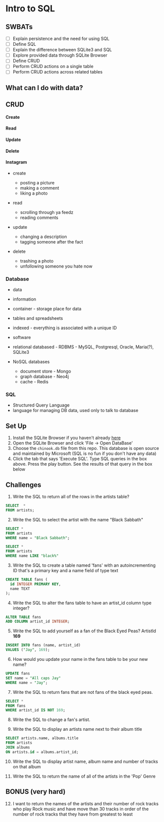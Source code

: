 # Intro to SQL

## SWBATs

*  [ ] Explain persistence and the need for using SQL
*  [ ] Define SQL
*  [ ] Explain the difference between SQLite3 and SQL
*  [ ] Explore provided data through SQLite Browser
*  [ ] Define CRUD
*  [ ] Perform CRUD actions on a single table
*  [ ] Perform CRUD actions across related tables

## What can I do with data?



## CRUD

#### Create
#### Read
#### Update
#### Delete


#### Instagram

* create 
  * posting a picture
  * making a comment
  * liking a photo

* read
  * scrolling through ya feedz
  * reading comments

* update
  * changing a description
  * tagging someone after the fact

* delete
  * trashing a photo
  * unfollowing someone you hate now

### Database

* data
* information
* container - storage place for data
* tables and spreadsheets
* indexed - everything is associated with a unique ID
* software

* relational databased - RDBMS - MySQL, Postgresql, Oracle, Maria(?), SQLite3
* NoSQL databases
  * document store - Mongo
  * graph database - Neo4j
  * cache - Redis

### SQL

* Structured Query Language
* language for managing DB data, used only to talk to database


## Set Up 

1. Install the SQLite Browser if you haven't already [here](http://sqlitebrowser.org/)
2. Open the SQLite Browser and click 'File -> Open DataBase'
3. Choose the `chinook.db` file from this repo. This database is open source and maintained by Microsoft (SQL is no fun if you don't have any data)
4. Click the tab that says 'Execute SQL'. Type SQL queries in the box above. Press the play button. See the results of that query in the box below

## Challenges

1. Write the SQL to return all of the rows in the artists table?

```sql
SELECT  *
FROM artists;
```

2. Write the SQL to select the artist with the name "Black Sabbath"

```sql
SELECT *
FROM artists
WHERE name = "Black Sabbath";
```

```sql
SELECT *
FROM artists
WHERE name LIKE "black%"
```

3. Write the SQL to create a table named 'fans' with an autoincrementing ID that's a primary key and a name field of type text

```sql
CREATE TABLE fans (
  id INTEGER PRIMARY KEY,
  name TEXT
);
```

4. Write the SQL to alter the fans table to have an artist_id column type integer?

```sql
ALTER TABLE fans
ADD COLUMN artist_id INTEGER;
```

5. Write the SQL to add yourself as a fan of the Black Eyed Peas? ArtistId **169**

```sql
INSERT INTO fans (name, artist_id)
VALUES ("Jay", 169);
```

6. How would you update your name in the fans table to be your new name?

```sql
UPDATE fans
SET name = "All caps Jay"
WHERE name = "Jay";
```

7. Write the SQL to return fans that are not fans of the black eyed peas.

```sql
SELECT *
FROM fans
WHERE artist_id IS NOT 169;
```

8. Write the SQL to change a fan's artist.


9. Write the SQL to display an artists name next to their album title

```sql
SELECT artists.name, albums.title
FROM artists
JOIN albums
ON artists.id = albums.artist_id;
```

10. Write the SQL to display artist name, album name and number of tracks on that album


11. Write the SQL to return the name of all of the artists in the 'Pop' Genre


## BONUS (very hard)

12. I want to return the names of the artists and their number of rock tracks
    who play Rock music
    and have move than 30 tracks
    in order of the number of rock tracks that they have
    from greatest to least

